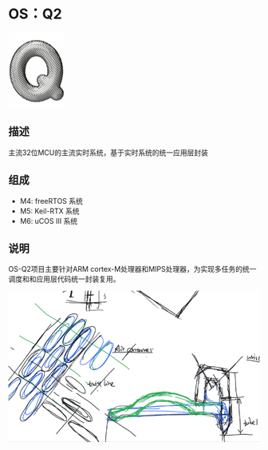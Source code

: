 # OS：Q2

[![sites](docs/Q.png)](http://qitas.cn)

## 描述

主流32位MCU的主流实时系统，基于实时系统的统一应用层封装

## 组成

- M4: freeRTOS 系统
- M5: Keil-RTX 系统
- M6: uCOS III 系统

## 说明

OS-Q2项目主要针对ARM cortex-M处理器和MIPS处理器，为实现多任务的统一调度和和应用层代码统一封装复用。

![Q2 Logo](docs/R2.png)